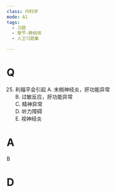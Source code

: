 ```yaml
---
class: 内科学
mode: A1
tags:
  - 习题
  - 章节-肺结核
  - 人卫习题集

---
```


# Q
25. 利福平会引起
A. 末梢神经炎，肝功能异常  
B. 过敏反应，肝功能异常  
C. 精神异常  
D. 听力障碍  
E. 视神经炎
# A
B
# D
